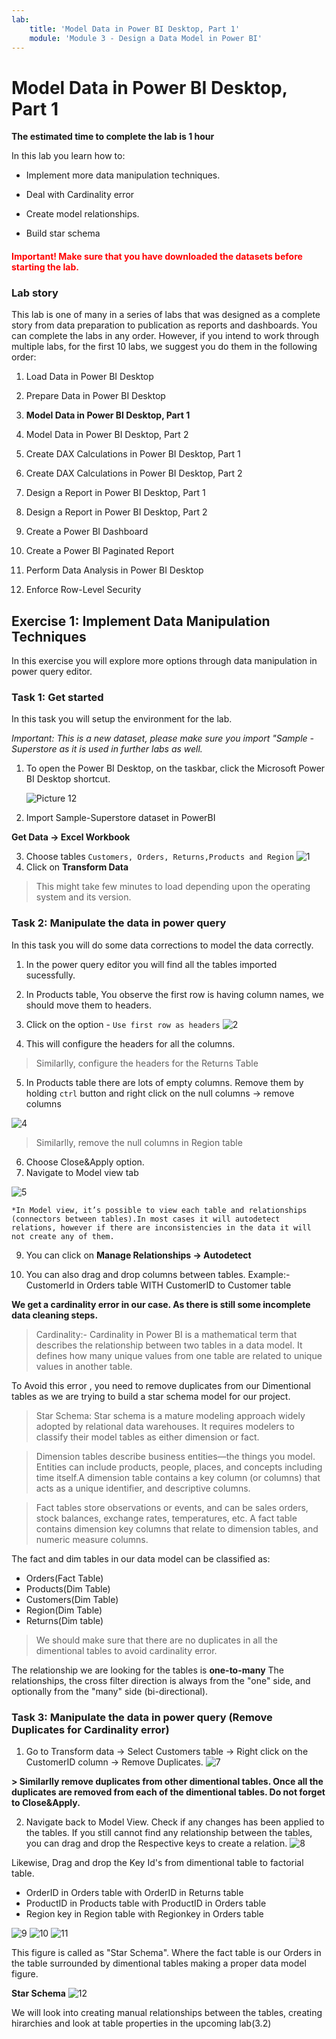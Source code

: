 ```yaml
---
lab:
    title: 'Model Data in Power BI Desktop, Part 1'
    module: 'Module 3 - Design a Data Model in Power BI'
---
```



# **Model Data in Power BI Desktop, Part 1**

**The estimated time to complete the lab is 1 hour**


In this lab you learn how to:

- Implement more data manipulation techniques.

- Deal with Cardinality error

- Create model relationships.

- Build star schema


<h4><span style="color:red;">Important! Make sure that you have downloaded the datasets before starting the lab.</span></h4>


### **Lab story**

This lab is one of many in a series of labs that was designed as a complete story from data preparation to publication as reports and dashboards. You can complete the labs in any order. However, if you intend to work through multiple labs, for the first 10 labs, we suggest you do them in the following order:

1. Load Data in Power BI Desktop

2. Prepare Data in Power BI Desktop

3. **Model Data in Power BI Desktop, Part 1**

4. Model Data in Power BI Desktop, Part 2

5. Create DAX Calculations in Power BI Desktop, Part 1

6. Create DAX Calculations in Power BI Desktop, Part 2

7. Design a Report in Power BI Desktop, Part 1

8. Design a Report in Power BI Desktop, Part 2

9. Create a Power BI Dashboard

10. Create a Power BI Paginated Report

11. Perform Data Analysis in Power BI Desktop

12. Enforce Row-Level Security

## **Exercise 1: Implement Data Manipulation Techniques**

In this exercise you will explore more options through data manipulation in power query editor.

### **Task 1: Get started**

In this task you will setup the environment for the lab.

*Important: This is a new dataset, please make sure you import "Sample - Superstore as it is used in further labs as well.*

1. To open the Power BI Desktop, on the taskbar, click the Microsoft Power BI Desktop shortcut.

    ![Picture 12](Linked_image_Files/03-configure-data-model-in-power-bi-desktop_image1.png)

2. Import Sample-Superstore dataset in PowerBI

**Get Data -> Excel Workbook**

3. Choose tables `Customers, Orders, Returns,Products and Region`
![1](https://github.com/Neha-Chiluka/power-bi-next-level/blob/master/Images/loadtablesSS.jpg?raw=true "1")
4. Click on **Transform Data**

> This might take few minutes to load depending upon the operating system and its version.

### **Task 2: Manipulate the data in power query**

In this task you will do some data corrections to model the data correctly. 

1. In the power query editor you will find all the tables imported sucessfully.
2. In Products table, You observe the first row is having column names, we should move them to headers.
3. Click on the option - `Use first row as headers`
![2](https://github.com/Neha-Chiluka/power-bi-next-level/blob/master/Images/observerowheaders.jpg?raw=true "2")

4. This will configure the headers for all the columns.

> Similarlly, configure the headers for the Returns Table

5. In Products table there are lots of empty columns. Remove them by holding `ctrl` button and right click on the null columns -> remove columns

![4](https://github.com/Neha-Chiluka/power-bi-next-level/blob/master/Images/removecolumn.jpg?raw=true "4")

> Similarlly, remove the null columns in Region table

6. Choose Close&Apply option.
7. Navigate to Model view tab

![5](https://github.com/Neha-Chiluka/power-bi-next-level/blob/master/Images/modelview.jpg?raw=true "5")

	*In Model view, it’s possible to view each table and relationships (connectors between tables).In most cases it will autodetect relations, however if there are inconsistencies in the data it will not create any of them.

9. You can click on **Manage Relationships -> Autodetect**

10. You can also drag and drop columns between tables.
Example:- CustomerId in Orders table WITH CustomerID to Customer table

**We get a cardinality error in our case. As there is still some incomplete data cleaning steps.**

> Cardinality:- Cardinality in Power BI is a mathematical term that describes the relationship between two tables in a data model. It defines how many unique values from one table are related to unique values in another table.

To Avoid this error , you need to remove duplicates from our Dimentional tables as we are trying to build a star schema model for our project.

> Star Schema:
Star schema is a mature modeling approach widely adopted by relational data warehouses. It requires modelers to classify their model tables as either dimension or fact.

> Dimension tables describe business entities—the things you model. Entities can include products, people, places, and concepts including time itself.A dimension table contains a key column (or columns) that acts as a unique identifier, and descriptive columns.

> Fact tables store observations or events, and can be sales orders, stock balances, exchange rates, temperatures, etc. A fact table contains dimension key columns that relate to dimension tables, and numeric measure columns.


The fact and dim tables in our data model can be classified as:
- Orders(Fact Table)
- Products(Dim Table)
- Customers(Dim Table)
- Region(Dim Table)
- Returns(Dim table)

> We should make sure that there are no duplicates in all the dimentional tables to avoid cardinality error.

The relationship we are looking for the tables is  **one-to-many** 
The relationships, the cross filter direction is always from the "one" side, and optionally from the "many" side (bi-directional).


### **Task 3: Manipulate the data in power query (Remove Duplicates for Cardinality error)**

1. Go to Transform data -> Select Customers table -> Right click on the CustomerID column -> Remove Duplicates.
![7](https://github.com/Neha-Chiluka/power-bi-next-level/blob/master/Images/removeduplicates.jpg?raw=true "7")

**> Similarlly remove duplicates from  other dimentional tables.
Once all the duplicates are removed from each of the dimentional tables. Do not forget to Close&Apply.**


2. Navigate back to Model View.
Check if any changes has been applied to the tables. If you still cannot find any relationship between the tables, you can drag and drop the Respective keys to create a relation.
![8](https://github.com/Neha-Chiluka/power-bi-next-level/blob/master/Images/cid.jpg?raw=true "8")

Likewise, Drag and drop the Key Id's from dimentional table to factorial table.
- OrderID in Orders table with OrderID in Returns table
- ProductID in Products table with ProductID in Orders table
- Region key in Region table with Regionkey in Orders table

![9](https://github.com/Neha-Chiluka/power-bi-next-level/blob/master/Images/oid.jpg?raw=true "9")
![10](https://github.com/Neha-Chiluka/power-bi-next-level/blob/master/Images/pid.jpg?raw=true "10")
![11](https://github.com/Neha-Chiluka/power-bi-next-level/blob/master/Images/region.jpg?raw=true "11")


This figure is called as "Star Schema". Where the fact table is our Orders in the table surrounded by dimentional tables making a proper data model figure.

**Star Schema**
![12](https://github.com/Neha-Chiluka/power-bi-next-level/blob/master/Images/starschema.jpg?raw=true "12")

We will look into creating manual relationships between the tables, creating hirarchies and look at table properties in the upcoming lab(3.2)

